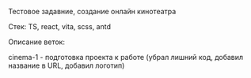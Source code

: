 Тестовое задавние, создание онлайн кинотеатра  

Стек: TS, react, vita, scss, antd  

Описание веток:  

cinema-1 - подготовка проекта к работе (убрал лишний код, добавил название в URL, добавил логотип)  
